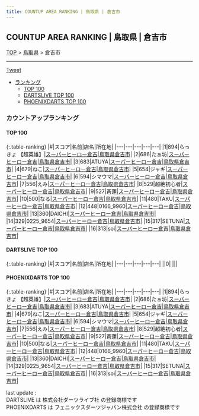 ```yaml
---
title: COUNTUP AREA RANKING | 鳥取県 | 倉吉市
---
```

## COUNTUP AREA RANKING | 鳥取県 | 倉吉市

[TOP](/darts/rank/) > [鳥取県](/darts/rank/鳥取県/) > 倉吉市

___

<a href="https://twitter.com/share?ref_src=twsrc%5Etfw" data-text="COUNTUP AREA RANKING | 鳥取県倉吉市" class="twitter-share-button" data-hashtags="DARTSLIVE,PHOENIXDARTS,darts,ダーツ" data-show-count="false">Tweet</a>

* [ランキング](#カウントアップランキング)
    * [TOP 100](#top-100)
    * [DARTSLIVE TOP 100](#dartslive-top-100)
    * [PHOENIXDARTS TOP 100](#phoenixdarts-top-100)

### カウントアップランキング

#### TOP 100



{:.table-ranking}
|#|スコア|名前|店名|所在地|
|---|---|---|---|---|
|1|894|<span class="rank-name-pd">らっきょ 【超英雄】</span>|<a href="https://vs.phoenixdarts.com/jp/shop/shopDetailInfo/s_6287?s_seq=6287">スーパーヒーロー倉吉</a>|<a href="/darts/rank/鳥取県/倉吉市">鳥取県倉吉市</a>|
|2|686|<span class="rank-name-pd">たぁ坊</span>|<a href="https://vs.phoenixdarts.com/jp/shop/shopDetailInfo/s_6287?s_seq=6287">スーパーヒーロー倉吉</a>|<a href="/darts/rank/鳥取県/倉吉市">鳥取県倉吉市</a>|
|3|683|<span class="rank-name-pd">ATUYA</span>|<a href="https://vs.phoenixdarts.com/jp/shop/shopDetailInfo/s_6287?s_seq=6287">スーパーヒーロー倉吉</a>|<a href="/darts/rank/鳥取県/倉吉市">鳥取県倉吉市</a>|
|4|679|<span class="rank-name-pd">ねこ</span>|<a href="https://vs.phoenixdarts.com/jp/shop/shopDetailInfo/s_6287?s_seq=6287">スーパーヒーロー倉吉</a>|<a href="/darts/rank/鳥取県/倉吉市">鳥取県倉吉市</a>|
|5|654|<span class="rank-name-pd">ジャギ</span>|<a href="https://vs.phoenixdarts.com/jp/shop/shopDetailInfo/s_6287?s_seq=6287">スーパーヒーロー倉吉</a>|<a href="/darts/rank/鳥取県/倉吉市">鳥取県倉吉市</a>|
|6|594|<span class="rank-name-pd">シマウマ</span>|<a href="https://vs.phoenixdarts.com/jp/shop/shopDetailInfo/s_6287?s_seq=6287">スーパーヒーロー倉吉</a>|<a href="/darts/rank/鳥取県/倉吉市">鳥取県倉吉市</a>|
|7|556|<span class="rank-name-pd">えみ</span>|<a href="https://vs.phoenixdarts.com/jp/shop/shopDetailInfo/s_6287?s_seq=6287">スーパーヒーロー倉吉</a>|<a href="/darts/rank/鳥取県/倉吉市">鳥取県倉吉市</a>|
|8|529|<span class="rank-name-pd">超絶初心者</span>|<a href="https://vs.phoenixdarts.com/jp/shop/shopDetailInfo/s_6287?s_seq=6287">スーパーヒーロー倉吉</a>|<a href="/darts/rank/鳥取県/倉吉市">鳥取県倉吉市</a>|
|9|527|<span class="rank-name-pd">蒼蓮</span>|<a href="https://vs.phoenixdarts.com/jp/shop/shopDetailInfo/s_6287?s_seq=6287">スーパーヒーロー倉吉</a>|<a href="/darts/rank/鳥取県/倉吉市">鳥取県倉吉市</a>|
|10|500|<span class="rank-name-pd">なる</span>|<a href="https://vs.phoenixdarts.com/jp/shop/shopDetailInfo/s_6287?s_seq=6287">スーパーヒーロー倉吉</a>|<a href="/darts/rank/鳥取県/倉吉市">鳥取県倉吉市</a>|
|11|480|<span class="rank-name-pd">TAKU</span>|<a href="https://vs.phoenixdarts.com/jp/shop/shopDetailInfo/s_6287?s_seq=6287">スーパーヒーロー倉吉</a>|<a href="/darts/rank/鳥取県/倉吉市">鳥取県倉吉市</a>|
|12|448|<span class="rank-name-pd">0166_9960</span>|<a href="https://vs.phoenixdarts.com/jp/shop/shopDetailInfo/s_6287?s_seq=6287">スーパーヒーロー倉吉</a>|<a href="/darts/rank/鳥取県/倉吉市">鳥取県倉吉市</a>|
|13|360|<span class="rank-name-pd">DAICHI</span>|<a href="https://vs.phoenixdarts.com/jp/shop/shopDetailInfo/s_6287?s_seq=6287">スーパーヒーロー倉吉</a>|<a href="/darts/rank/鳥取県/倉吉市">鳥取県倉吉市</a>|
|14|329|<span class="rank-name-pd">0225_9654</span>|<a href="https://vs.phoenixdarts.com/jp/shop/shopDetailInfo/s_6287?s_seq=6287">スーパーヒーロー倉吉</a>|<a href="/darts/rank/鳥取県/倉吉市">鳥取県倉吉市</a>|
|15|317|<span class="rank-name-pd">SETUNA</span>|<a href="https://vs.phoenixdarts.com/jp/shop/shopDetailInfo/s_6287?s_seq=6287">スーパーヒーロー倉吉</a>|<a href="/darts/rank/鳥取県/倉吉市">鳥取県倉吉市</a>|
|16|313|<span class="rank-name-pd">soi</span>|<a href="https://vs.phoenixdarts.com/jp/shop/shopDetailInfo/s_6287?s_seq=6287">スーパーヒーロー倉吉</a>|<a href="/darts/rank/鳥取県/倉吉市">鳥取県倉吉市</a>|


#### DARTSLIVE TOP 100



{:.table-ranking}
|#|スコア|名前|店名|所在地|
|---|---|---|---|---|
||0|<span class="rank-name-dl"> </span>|<a href=""></a>|<a href="/darts/rank//"></a>|


#### PHOENIXDARTS TOP 100



{:.table-ranking}
|#|スコア|名前|店名|所在地|
|---|---|---|---|---|
|1|894|<span class="rank-name-pd">らっきょ 【超英雄】</span>|<a href="https://vs.phoenixdarts.com/jp/shop/shopDetailInfo/s_6287?s_seq=6287">スーパーヒーロー倉吉</a>|<a href="/darts/rank/鳥取県/倉吉市">鳥取県倉吉市</a>|
|2|686|<span class="rank-name-pd">たぁ坊</span>|<a href="https://vs.phoenixdarts.com/jp/shop/shopDetailInfo/s_6287?s_seq=6287">スーパーヒーロー倉吉</a>|<a href="/darts/rank/鳥取県/倉吉市">鳥取県倉吉市</a>|
|3|683|<span class="rank-name-pd">ATUYA</span>|<a href="https://vs.phoenixdarts.com/jp/shop/shopDetailInfo/s_6287?s_seq=6287">スーパーヒーロー倉吉</a>|<a href="/darts/rank/鳥取県/倉吉市">鳥取県倉吉市</a>|
|4|679|<span class="rank-name-pd">ねこ</span>|<a href="https://vs.phoenixdarts.com/jp/shop/shopDetailInfo/s_6287?s_seq=6287">スーパーヒーロー倉吉</a>|<a href="/darts/rank/鳥取県/倉吉市">鳥取県倉吉市</a>|
|5|654|<span class="rank-name-pd">ジャギ</span>|<a href="https://vs.phoenixdarts.com/jp/shop/shopDetailInfo/s_6287?s_seq=6287">スーパーヒーロー倉吉</a>|<a href="/darts/rank/鳥取県/倉吉市">鳥取県倉吉市</a>|
|6|594|<span class="rank-name-pd">シマウマ</span>|<a href="https://vs.phoenixdarts.com/jp/shop/shopDetailInfo/s_6287?s_seq=6287">スーパーヒーロー倉吉</a>|<a href="/darts/rank/鳥取県/倉吉市">鳥取県倉吉市</a>|
|7|556|<span class="rank-name-pd">えみ</span>|<a href="https://vs.phoenixdarts.com/jp/shop/shopDetailInfo/s_6287?s_seq=6287">スーパーヒーロー倉吉</a>|<a href="/darts/rank/鳥取県/倉吉市">鳥取県倉吉市</a>|
|8|529|<span class="rank-name-pd">超絶初心者</span>|<a href="https://vs.phoenixdarts.com/jp/shop/shopDetailInfo/s_6287?s_seq=6287">スーパーヒーロー倉吉</a>|<a href="/darts/rank/鳥取県/倉吉市">鳥取県倉吉市</a>|
|9|527|<span class="rank-name-pd">蒼蓮</span>|<a href="https://vs.phoenixdarts.com/jp/shop/shopDetailInfo/s_6287?s_seq=6287">スーパーヒーロー倉吉</a>|<a href="/darts/rank/鳥取県/倉吉市">鳥取県倉吉市</a>|
|10|500|<span class="rank-name-pd">なる</span>|<a href="https://vs.phoenixdarts.com/jp/shop/shopDetailInfo/s_6287?s_seq=6287">スーパーヒーロー倉吉</a>|<a href="/darts/rank/鳥取県/倉吉市">鳥取県倉吉市</a>|
|11|480|<span class="rank-name-pd">TAKU</span>|<a href="https://vs.phoenixdarts.com/jp/shop/shopDetailInfo/s_6287?s_seq=6287">スーパーヒーロー倉吉</a>|<a href="/darts/rank/鳥取県/倉吉市">鳥取県倉吉市</a>|
|12|448|<span class="rank-name-pd">0166_9960</span>|<a href="https://vs.phoenixdarts.com/jp/shop/shopDetailInfo/s_6287?s_seq=6287">スーパーヒーロー倉吉</a>|<a href="/darts/rank/鳥取県/倉吉市">鳥取県倉吉市</a>|
|13|360|<span class="rank-name-pd">DAICHI</span>|<a href="https://vs.phoenixdarts.com/jp/shop/shopDetailInfo/s_6287?s_seq=6287">スーパーヒーロー倉吉</a>|<a href="/darts/rank/鳥取県/倉吉市">鳥取県倉吉市</a>|
|14|329|<span class="rank-name-pd">0225_9654</span>|<a href="https://vs.phoenixdarts.com/jp/shop/shopDetailInfo/s_6287?s_seq=6287">スーパーヒーロー倉吉</a>|<a href="/darts/rank/鳥取県/倉吉市">鳥取県倉吉市</a>|
|15|317|<span class="rank-name-pd">SETUNA</span>|<a href="https://vs.phoenixdarts.com/jp/shop/shopDetailInfo/s_6287?s_seq=6287">スーパーヒーロー倉吉</a>|<a href="/darts/rank/鳥取県/倉吉市">鳥取県倉吉市</a>|
|16|313|<span class="rank-name-pd">soi</span>|<a href="https://vs.phoenixdarts.com/jp/shop/shopDetailInfo/s_6287?s_seq=6287">スーパーヒーロー倉吉</a>|<a href="/darts/rank/鳥取県/倉吉市">鳥取県倉吉市</a>|


<div class="footer border-top border-gray-light mt-5 pt-3 text-right text-gray">
    last update : <span style="font-weight: italic" id="foot_last_modified"></span><br />
    DARTSLIVE は 株式会社ダーツライブ社 の登録商標です<br />
    PHOENIXDARTS は フェニックスダーツジャパン株式会社 の登録商標です<br />
</div>

<script src="https://cdnjs.cloudflare.com/ajax/libs/jquery.tablesorter/2.31.3/js/jquery.tablesorter.min.js" integrity="sha512-qzgd5cYSZcosqpzpn7zF2ZId8f/8CHmFKZ8j7mU4OUXTNRd5g+ZHBPsgKEwoqxCtdQvExE5LprwwPAgoicguNg==" crossorigin="anonymous" referrerpolicy="no-referrer"></script>
<link rel="stylesheet" href="https://cdnjs.cloudflare.com/ajax/libs/jquery.tablesorter/2.31.3/css/theme.default.min.css" integrity="sha512-wghhOJkjQX0Lh3NSWvNKeZ0ZpNn+SPVXX1Qyc9OCaogADktxrBiBdKGDoqVUOyhStvMBmJQ8ZdMHiR3wuEq8+w==" crossorigin="anonymous" referrerpolicy="no-referrer" />
<script>
$(function() {
    $(".table-ranking").tablesorter({sortList:[[0, 0]]});
    $("#foot_last_modified").text(formatDate(new Date(document.lastModified), 'yyyy-MM-dd HH:mm:ss'));
});
</script>

<script async src="https://platform.twitter.com/widgets.js" charset="utf-8"></script>